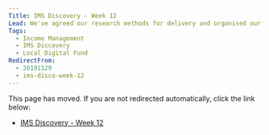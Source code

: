 ```yaml
---
Title: IMS Discovery - Week 12
Lead: We've agreed our research methods for delivery and organised our first face to face workshop. 
Tags: 
  - Income Management
  - IMS Discovery
  - Local Digital Fund
RedirectFrom:
  - 20191129
  - ims-disco-week-12
---
```


This page has moved. If you are not redirected automatically, click the link below:

* <a id="redirectUrl" href="https://www.localgovims.digital/blog/ims-discovery-week-12/">IMS Discovery - Week 12</a>